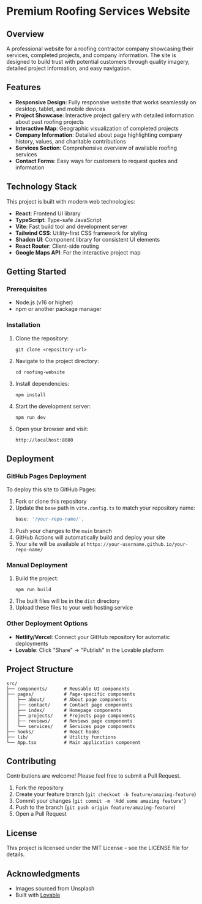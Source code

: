 
# Premium Roofing Services Website

## Overview

A professional website for a roofing contractor company showcasing their services, completed projects, and company information. The site is designed to build trust with potential customers through quality imagery, detailed project information, and easy navigation.

## Features

- **Responsive Design**: Fully responsive website that works seamlessly on desktop, tablet, and mobile devices
- **Project Showcase**: Interactive project gallery with detailed information about past roofing projects
- **Interactive Map**: Geographic visualization of completed projects
- **Company Information**: Detailed about page highlighting company history, values, and charitable contributions
- **Services Section**: Comprehensive overview of available roofing services
- **Contact Forms**: Easy ways for customers to request quotes and information

## Technology Stack

This project is built with modern web technologies:

- **React**: Frontend UI library
- **TypeScript**: Type-safe JavaScript
- **Vite**: Fast build tool and development server
- **Tailwind CSS**: Utility-first CSS framework for styling
- **Shadcn UI**: Component library for consistent UI elements
- **React Router**: Client-side routing
- **Google Maps API**: For the interactive project map

## Getting Started

### Prerequisites

- Node.js (v16 or higher)
- npm or another package manager

### Installation

1. Clone the repository:
   ```
   git clone <repository-url>
   ```

2. Navigate to the project directory:
   ```
   cd roofing-website
   ```

3. Install dependencies:
   ```
   npm install
   ```

4. Start the development server:
   ```
   npm run dev
   ```

5. Open your browser and visit:
   ```
   http://localhost:8080
   ```

## Deployment

### GitHub Pages Deployment

To deploy this site to GitHub Pages:

1. Fork or clone this repository
2. Update the `base` path in `vite.config.ts` to match your repository name:
   ```js
   base: '/your-repo-name/',
   ```
3. Push your changes to the `main` branch
4. GitHub Actions will automatically build and deploy your site
5. Your site will be available at `https://your-username.github.io/your-repo-name/`

### Manual Deployment

1. Build the project:
   ```
   npm run build
   ```
2. The built files will be in the `dist` directory
3. Upload these files to your web hosting service

### Other Deployment Options

- **Netlify/Vercel**: Connect your GitHub repository for automatic deployments
- **Lovable**: Click "Share" -> "Publish" in the Lovable platform

## Project Structure

```
src/
├── components/      # Reusable UI components
├── pages/           # Page-specific components
│   ├── about/       # About page components
│   ├── contact/     # Contact page components
│   ├── index/       # Homepage components
│   ├── projects/    # Projects page components
│   ├── reviews/     # Reviews page components
│   └── services/    # Services page components
├── hooks/           # React hooks
├── lib/             # Utility functions
└── App.tsx          # Main application component
```

## Contributing

Contributions are welcome! Please feel free to submit a Pull Request.

1. Fork the repository
2. Create your feature branch (`git checkout -b feature/amazing-feature`)
3. Commit your changes (`git commit -m 'Add some amazing feature'`)
4. Push to the branch (`git push origin feature/amazing-feature`)
5. Open a Pull Request

## License

This project is licensed under the MIT License - see the LICENSE file for details.

## Acknowledgments

- Images sourced from Unsplash
- Built with [Lovable](https://lovable.dev)
